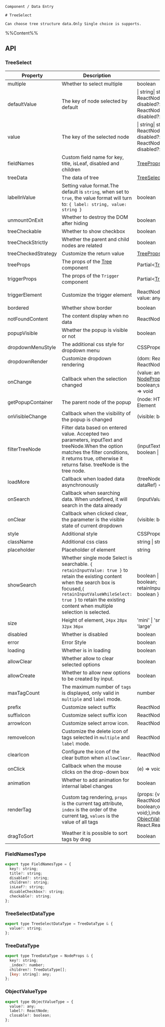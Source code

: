 `````
Component / Data Entry

# TreeSelect

Can choose tree structure data.Only Single choice is supports.
`````

%%Content%%

## API

### TreeSelect

|Property|Description|Type|DefaultValue|Version|
|---|---|---|---|---|
|multiple|Whether to select multiple|boolean |`-`|-|
|defaultValue|The key of node selected by default|\| string\| string[]\| { label: ReactNode; value: string; disabled?: boolean }\| { label: ReactNode; value: string; disabled?: boolean }[] |`-`|-|
|value|The key of the selected node|\| string\| string[]\| { label: ReactNode; value: string; disabled?: boolean }\| { label: ReactNode; value: string; disabled?: boolean }[] |`-`|-|
|fieldNames|Custom field name for key, title, isLeaf, disabled and children|[TreeProps](tree#tree)['fieldNames'] |`DefaultFieldNames`|2.11.0|
|treeData|The data of tree|[TreeSelectDataType](#treeselectdatatype)[] |`-`|-|
|labelInValue|Setting value format.The default is `string`, when set to `true`, the value format will turn to: `{ label: string, value: string }`|boolean |`-`|-|
|unmountOnExit|Whether to destroy the DOM after hiding|boolean |`-`|-|
|treeCheckable|Whether to show checkbox|boolean |`-`|-|
|treeCheckStrictly|Whether the parent and child nodes are related|boolean |`-`|-|
|treeCheckedStrategy|Customize the return value|[TreeProps](tree#tree)['checkedStrategy'] |`all`|-|
|treeProps|The props of the [Tree](/react/components/tree) component|Partial&lt;[TreeProps](tree#tree)&gt; |`-`|-|
|triggerProps|The props of the `Trigger` component|Partial&lt;[TriggerProps](trigger#trigger)&gt; |`-`|-|
|triggerElement|Customize the trigger element|ReactNode \| ((params: { value: any }) => ReactNode) |`-`|`() => ReactNode` in 2.31.0|
|bordered|Whether show border|boolean |`true`|-|
|notFoundContent|The content display when no data|ReactNode |`-`|-|
|popupVisible|Whether the popup is visible or not|boolean |`-`|-|
|dropdownMenuStyle|The additional css style for dropdown menu|CSSProperties |`-`|2.3.0|
|dropdownRender|Customize dropdown rendering|(dom: ReactNode) => ReactNode |`-`|2.3.0|
|onChange|Callback when the selection changed|(value: any,extra: {trigger?: [NodeProps](tree#treenode);checked?: boolean;selected?: boolean;}) => void |`-`|`extra` in `2.29.0`|
|getPopupContainer|The parent node of the popup|(node: HTMLElement) => Element |`-`|-|
|onVisibleChange|Callback when the visibility of the popup is changed|(visible: boolean) => void |`-`|-|
|filterTreeNode|Filter data based on entered value. Accepted two parameters, inputText and treeNode.When the option matches the filter conditions, it returns true, otherwise it returns false. treeNode is the tree node.|(inputText, treeNode: any) => boolean \| void |`-`|-|
|loadMore|Callback when loaded data asynchronously|(treeNode: [NodeProps](tree#treenode), dataRef) => void |`-`|-|
|onSearch|Callback when searching data. When undefined, it will search in the data already|(inputValue: string) => void |`-`|-|
|onClear|Callback when clicked clear, the parameter is the visible state of current dropdown|(visible: boolean) => void |`-`|-|
|style|Additional style|CSSProperties |`-`|-|
|className|Additional css class|string \| string[] |`-`|-|
|placeholder|Placeholder of element|string |`-`|-|
|showSearch|Whether single mode Select is searchable. `{ retainInputValue: true }` to retain the existing content when the search box is focused,`{ retainInputValueWhileSelect: true }` to retain the existing content when multiple selection is selected.|boolean \| { retainInputValue?: boolean; retainInputValueWhileSelect?: boolean } |`-`|-|
|size|Height of element, `24px` `28px` `32px` `36px`|'mini' \| 'small' \| 'default' \| 'large' |`-`|-|
|disabled|Whether is disabled|boolean |`-`|-|
|error|Error Style|boolean |`-`|-|
|loading|Whether is in loading|boolean |`-`|-|
|allowClear|Whether allow to clear selected options|boolean |`-`|-|
|allowCreate|Whether to allow new options to be created by input.|boolean |`-`|2.13.0|
|maxTagCount|The maximum number of `tags` is displayed, only valid in `multiple` and `label` mode.|number |`-`|-|
|prefix|Customize select suffix|ReactNode |`-`|2.11.0|
|suffixIcon|Customize select suffix icon|ReactNode |`-`|-|
|arrowIcon|Customize select arrow icon.|ReactNode \| null |`-`|-|
|removeIcon|Customize the delete icon of tags selected in `multiple` and `label` mode.|ReactNode \| null |`-`|-|
|clearIcon|Configure the icon of the clear button when `allowClear`.|ReactNode |`-`|2.26.0|
|onClick|Callback when the mouse clicks on the drop-down box|(e) => void |`-`|-|
|animation|Whether to add animation for internal label changes|boolean |`true`|2.15.0|
|renderTag|Custom tag rendering, `props` is the current tag attribute, `index` is the order of the current tag, `values` is the value of all tags|(props: {value: any;label: ReactNode;closable: boolean;onClose: (event) => void;},index: number,values: [ObjectValueType](#objectvaluetype)[]) => React.ReactNode |`-`|index、values added in 2.15.0|
|dragToSort|Weather it is possible to sort tags by drag|boolean |`-`|2.27.0|

### FieldNamesType

```js
export type FieldNamesType = {
  key?: string;
  title?: string;
  disabled?: string;
  children?: string;
  isLeaf?: string;
  disableCheckbox?: string;
  checkable?: string;
};
```

### TreeSelectDataType

```js
export type TreeSelectDataType = TreeDataType & {
  value?: string;
};
```

### TreeDataType

```js
export type TreeDataType = NodeProps & {
  key?: string;
  _index?: number;
  children?: TreeDataType[];
  [key: string]: any;
};
```

### ObjectValueType

```js
export type ObjectValueType = {
  value?: any;
  label?: ReactNode;
  closable?: boolean;
};
```
